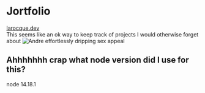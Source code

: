 # Jortfolio
[larocque.dev](https://www.larocque.dev "Chris LaRocque personal portfolio") <br />
This seems like an ok way to keep track of projects I would otherwise forget about
![Andre effortlessly dripping sex appeal](https://images.ctfassets.net/i1trowbjm312/5po5NUe80v0oCDVJ0bhCcY/09e1c4a96f0202e96a6297ff85ec85b9/story_dnc_GettyImages-541334975.jpeg "San Juan Mountains")

## Ahhhhhhh crap what node version did I use for this?
node 14.18.1